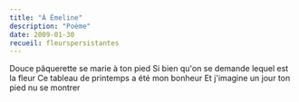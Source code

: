 ```yaml
---
title: "À Émeline"
description: "Poème"
date: 2009-01-30
recueil: fleurspersistantes
---
```


Douce pâquerette se marie à ton pied
Si bien qu'on se demande lequel est la fleur
Ce tableau de printemps a été mon bonheur
Et j'imagine un jour ton pied nu se montrer

